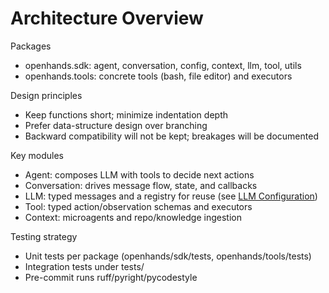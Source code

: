 # Architecture Overview

Packages
- openhands.sdk: agent, conversation, config, context, llm, tool, utils
- openhands.tools: concrete tools (bash, file editor) and executors

Design principles
- Keep functions short; minimize indentation depth
- Prefer data-structure design over branching
- Backward compatibility will not be kept; breakages will be documented

Key modules
- Agent: composes LLM with tools to decide next actions
- Conversation: drives message flow, state, and callbacks
- LLM: typed messages and a registry for reuse (see [LLM Configuration](llms/llms.md))
- Tool: typed action/observation schemas and executors
- Context: microagents and repo/knowledge ingestion

Testing strategy
- Unit tests per package (openhands/sdk/tests, openhands/tools/tests)
- Integration tests under tests/
- Pre-commit runs ruff/pyright/pycodestyle
